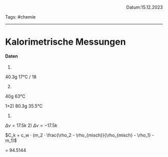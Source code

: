 <p align="right">Datum:15.12.2023</p>

Tags: #chemie 

---

# Kalorimetrische Messungen
#### Daten
1)
40.3g
17°C / 18

2)
40g
63°C

1+2)
80.3g
35.5°C

1)
$\Delta v = 17.5k$
2)
$\Delta v = -17.5k$


$C_k = c_w · (m_2 · \frac{\rho_2 - \rho_{misch}}{\rho_{misch} - \rho_1} - m_1)$


= 94.5144
